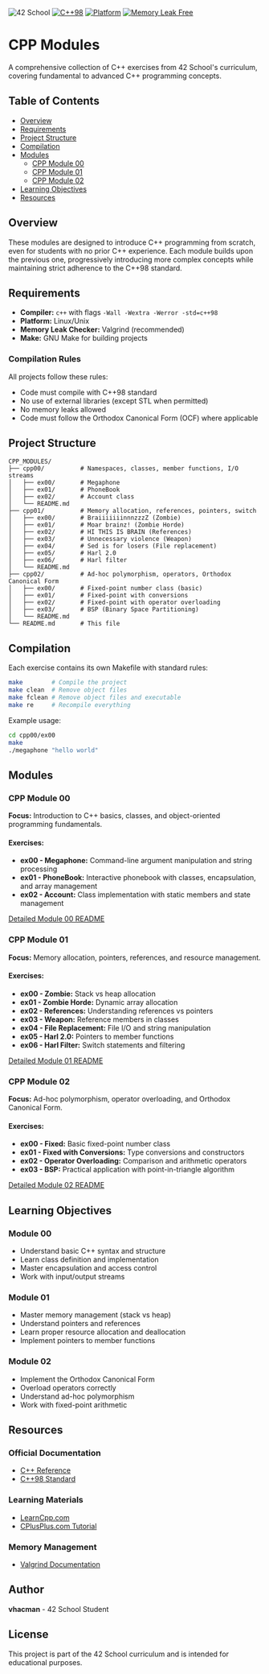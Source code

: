 ![42 School](https://img.shields.io/badge/42%20School-CPP%20Modules-blue?style=for-the-badge&logo=42)
[![C++98](https://img.shields.io/badge/C++-98-00599C?style=for-the-badge&logo=c++)](https://en.wikipedia.org/wiki/C%2B%2B)
[![Platform](https://img.shields.io/badge/platform-Linux%20%7C%20Unix-violet?style=for-the-badge)]()
[![Memory Leak Free](https://img.shields.io/badge/Valgrind-Leaks%20Free-success?style=for-the-badge)](https://valgrind.org/)

# CPP Modules

A comprehensive collection of C++ exercises from 42 School's curriculum, covering fundamental to advanced C++ programming concepts. 

## Table of Contents

- [Overview](#overview)
- [Requirements](#requirements)
- [Project Structure](#project-structure)
- [Compilation](#compilation)
- [Modules](#modules)
  - [CPP Module 00](#cpp-module-00)
  - [CPP Module 01](#cpp-module-01)
  - [CPP Module 02](#cpp-module-02)
- [Learning Objectives](#learning-objectives)
- [Resources](#resources)

## Overview

These modules are designed to introduce C++ programming from scratch, even for students with no prior C++ experience. Each module builds upon the previous one, progressively introducing more complex concepts while maintaining strict adherence to the C++98 standard.

## Requirements

- **Compiler:** `c++` with flags `-Wall -Wextra -Werror -std=c++98`
- **Platform:** Linux/Unix
- **Memory Leak Checker:** Valgrind (recommended)
- **Make:** GNU Make for building projects

### Compilation Rules

All projects follow these rules:
- Code must compile with C++98 standard
- No use of external libraries (except STL when permitted)
- No memory leaks allowed
- Code must follow the Orthodox Canonical Form (OCF) where applicable

## Project Structure

```
CPP_MODULES/
├── cpp00/          # Namespaces, classes, member functions, I/O streams
│   ├── ex00/       # Megaphone
│   ├── ex01/       # PhoneBook
│   ├── ex02/       # Account class
│   └── README.md
├── cpp01/          # Memory allocation, references, pointers, switch
│   ├── ex00/       # BraiiiiiiinnnzzzZ (Zombie)
│   ├── ex01/       # Moar brainz! (Zombie Horde)
│   ├── ex02/       # HI THIS IS BRAIN (References)
│   ├── ex03/       # Unnecessary violence (Weapon)
│   ├── ex04/       # Sed is for losers (File replacement)
│   ├── ex05/       # Harl 2.0
│   ├── ex06/       # Harl filter
│   └── README.md
├── cpp02/          # Ad-hoc polymorphism, operators, Orthodox Canonical Form
│   ├── ex00/       # Fixed-point number class (basic)
│   ├── ex01/       # Fixed-point with conversions
│   ├── ex02/       # Fixed-point with operator overloading
│   ├── ex03/       # BSP (Binary Space Partitioning)
│   └── README.md
└── README.md       # This file
```

## Compilation

Each exercise contains its own Makefile with standard rules:

```bash
make        # Compile the project
make clean  # Remove object files
make fclean # Remove object files and executable
make re     # Recompile everything
```

Example usage:
```bash
cd cpp00/ex00
make
./megaphone "hello world"
```

## Modules

### CPP Module 00

**Focus:** Introduction to C++ basics, classes, and object-oriented programming fundamentals.

#### Exercises:
- **ex00 - Megaphone:** Command-line argument manipulation and string processing
- **ex01 - PhoneBook:** Interactive phonebook with classes, encapsulation, and array management
- **ex02 - Account:** Class implementation with static members and state management

[Detailed Module 00 README](cpp00/README.md)

### CPP Module 01

**Focus:** Memory allocation, pointers, references, and resource management.

#### Exercises:
- **ex00 - Zombie:** Stack vs heap allocation
- **ex01 - Zombie Horde:** Dynamic array allocation
- **ex02 - References:** Understanding references vs pointers
- **ex03 - Weapon:** Reference members in classes
- **ex04 - File Replacement:** File I/O and string manipulation
- **ex05 - Harl 2.0:** Pointers to member functions
- **ex06 - Harl Filter:** Switch statements and filtering

[Detailed Module 01 README](cpp01/README.md)

### CPP Module 02

**Focus:** Ad-hoc polymorphism, operator overloading, and Orthodox Canonical Form.

#### Exercises:
- **ex00 - Fixed:** Basic fixed-point number class
- **ex01 - Fixed with Conversions:** Type conversions and constructors
- **ex02 - Operator Overloading:** Comparison and arithmetic operators
- **ex03 - BSP:** Practical application with point-in-triangle algorithm

[Detailed Module 02 README](cpp02/README.md)

## Learning Objectives

### Module 00
- Understand basic C++ syntax and structure
- Learn class definition and implementation
- Master encapsulation and access control
- Work with input/output streams

### Module 01
- Master memory management (stack vs heap)
- Understand pointers and references
- Learn proper resource allocation and deallocation
- Implement pointers to member functions

### Module 02
- Implement the Orthodox Canonical Form
- Overload operators correctly
- Understand ad-hoc polymorphism
- Work with fixed-point arithmetic

## Resources

### Official Documentation
- [C++ Reference](https://en.cppreference.com/)
- [C++98 Standard](https://www.iso.org/standard/25845.html)

### Learning Materials
- [LearnCpp.com](https://www.learncpp.com/)
- [CPlusPlus.com Tutorial](http://www.cplusplus.com/doc/tutorial/)

### Memory Management
- [Valgrind Documentation](https://valgrind.org/docs/manual/quick-start.html)


## Author

**vhacman** - 42 School Student

## License

This project is part of the 42 School curriculum and is intended for educational purposes.

